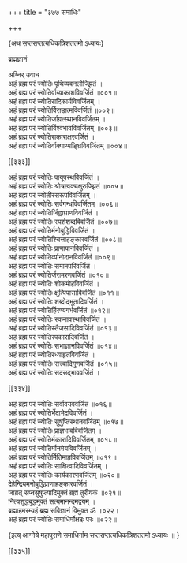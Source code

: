 +++
title = "३७७ समाधिः"

+++

\{अथ सप्तसप्तत्यधिकत्रिशततमो ऽध्यायः\}

ब्रह्मज्ञानं  
    
अग्निर् उवाच  
अहं ब्रह्म परं ज्योतिः पृथिव्यवनलोज्झितं ।  
अहं ब्रह्म परं ज्योतिर्वाय्वाकाशविवर्जितं ॥००१॥  
अहं ब्रह्म परं ज्योतिरादिकार्यविवर्जितम् ।  
अहं ब्रह्म परं ज्योतिर्विराडात्मविवर्जितं ॥००२॥  
अहं ब्रह्म परं ज्योतिर्जाग्रत्स्थानविवर्जितम् ।  
अहं ब्रह्म परं ज्योतिर्विश्वभावविवर्जितम् ॥००३॥  
अहं ब्रह्म परं ज्योतिराकाराक्षरवर्जितं ।  
अहं ब्रह्म परं ज्योतिर्वाक्पाण्यङ्घ्रिविवर्जितम् ॥००४॥  

[[३३३]]
    
अहं ब्रह्म परं ज्योतिः पायूपस्थविवर्जितं ।  
अहं ब्रह्म परं ज्योतिः श्रोत्रत्वक्चक्षुरुज्झितं   ॥००५॥  
अहं ब्रह्म परं ज्योतीरसरूपविवर्जितम् ।  
अहं ब्रह्म परं ज्योतिः सर्वगन्धविवर्जितम् ॥००६॥  
अहं ब्रह्म परं ज्योतिर्जिह्वाघ्राणविवर्जितं ।  
अहं ब्रह्म परं ज्योतिः स्पर्शशब्दविवर्जितं ॥००७॥  
अहं ब्रह्म परं ज्योतिर्मनोबुद्धिविवर्जितं ।  
अहं ब्रह्म परं ज्योतिश्चित्ताहङ्कारवर्जितं ॥००८॥  
अहं ब्रह्म परं ज्योतिः प्राणापानविवर्जितं ।  
अहं ब्रह्म परं ज्योतिर्व्यानोदानविवर्जितं ॥००९॥  
अहं ब्रह्म परं ज्योतिः समानपरिवर्जितं ।  
अहं ब्रह्म परं ज्योतिर्जरामरणवर्जितं ॥०१०॥  
अहं ब्रह्म परं ज्योतिः शोकमोहविवर्जितं ।  
अहं ब्रह्म परं ज्योतिः क्षुत्पिपासाविवर्जितं ॥०११॥  
अहं ब्रह्म परं ज्योतिः शब्दोद्भूतादिवर्जितं ।  
अहं ब्रह्म परं ज्योतिर्हिरण्यगर्भवर्जितं ॥०१२॥  
अहं ब्रह्म परं ज्योतिः स्वप्नावस्थाविवर्जितं ।  
अहं ब्रह्म परं ज्योतिस्तैजसादिविवर्जितं ॥०१३॥  
अहं ब्रह्म परं ज्योतिरपकारादिवर्जितं ।  
अहं ब्रह्म परं ज्योतिः सभाज्ञानविवर्जितं ॥०१४॥  
अहं ब्रह्म परं ज्योतिरध्याहृतविवर्जितं ।  
अहं ब्रह्म परं ज्योतिः सत्त्वादिगुणवर्जितं ॥०१५॥  
अहं ब्रह्म परं ज्योतिः सदसद्भाववर्जितं ।  

[[३३४]]
    
अहं ब्रह्म परं ज्योतिः सर्वावयववर्जितं ॥०१६॥  
अहं ब्रह्म परं ज्योतिर्भेदाभेदविवर्जितं ।  
अहं ब्रह्म परं ज्योतिः सुषुप्तिस्थानवर्जितम् ॥०१७॥  
अहं ब्रह्म परं ज्योतिः प्राज्ञभावविवर्जितम् ।  
अहं ब्रह्म परं ज्योतिर्मकारादिविवर्जितम् ॥०१८॥  
अहं ब्रह्म परं ज्योतिर्मानमेयविवर्जितम् ।  
अहं ब्रह्म परं ज्योतिर्मितिमाहृविवर्जितम् ॥०१९॥  
अहं ब्रह्म परं ज्योतिः साक्षित्वादिविवर्जितम् ।  
अहं ब्रह्म परं ज्योतिः कार्यकारणवर्जितम् ॥०२०॥  
देहेन्द्रियमनोबुद्धिप्राणाहङ्कारवर्जितं ।  
जाग्रत् सप्नसुषुप्त्यादिमुक्तं ब्रह्म तुरीयकं ॥०२१॥  
नित्यशुद्धबुद्धमुक्तं सत्यमानन्दमद्वयम् ।  
ब्रह्माहमस्म्यहं ब्रह्म सविज्ञानं विमुक्त ॐ ।०२२।  
अहं ब्रह्म परं ज्योतिः समाधिर्मोक्षदः परः   ॥०२२॥  
    
\{इत्य् आग्नेये महापुराणे समाधिर्नाम सप्तसप्तत्यधिकत्रिशततमो ऽध्यायः ॥  }

[[३३५]]
    